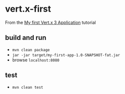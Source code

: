 # vert.x-first
From the [My first Vert.x 3 Application](http://vertx.io/blog/my-first-vert-x-3-application/) tutorial

## build and run
- ```mvn clean package```
- ```jar -jar target/my-first-app-1.0-SNAPSHOT-fat.jar```
- browse `localhost:8080`

## test
- ```mvn clean test```
